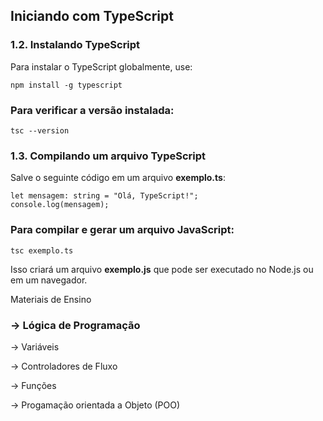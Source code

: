 <h2>Iniciando com TypeScript</h2>

<h3>1.2. Instalando TypeScript</h3>
<p>Para instalar o TypeScript globalmente, use:</p>
<code>npm install -g typescript</code>

<h3>Para verificar a versão instalada:</h3>
<code>tsc --version</code>

<h3>1.3. Compilando um arquivo TypeScript</h3>
<p>Salve o seguinte código em um arquivo <strong>exemplo.ts</strong>:</p>
<pre><code>let mensagem: string = "Olá, TypeScript!";
console.log(mensagem);</code></pre>

<h3>Para compilar e gerar um arquivo JavaScript:</h3>
<code>tsc exemplo.ts</code>
<p>Isso criará um arquivo <strong>exemplo.js</strong> que pode ser executado no Node.js ou em um navegador.</p>

Materiais de Ensino

<h3> -> Lógica de Programação </h3>
   <p> -> Variáveis </p>
   <p> -> Controladores de Fluxo </p>
   <p> -> Funções </p>
   <p> -> Progamação orientada a Objeto (POO) </p>

